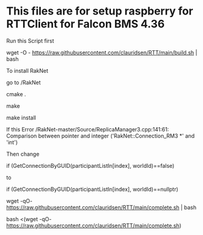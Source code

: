 # This files are for setup raspberry for RTTClient for Falcon BMS 4.36

Run this Script first

wget -O - https://raw.githubusercontent.com/clauridsen/RTT/main/build.sh | bash

To install RakNet

go to /RakNet

cmake .

make

make install


If this Error
/RakNet-master/Source/ReplicaManager3.cpp:141:61: Comparison between pointer and integer ('RakNet::Connection_RM3 *' and 'int')

Then change

if (GetConnectionByGUID(participantListIn[index], worldId)==false)

to

if (GetConnectionByGUID(participantListIn[index], worldId)==nullptr)


wget -qO- https://raw.githubusercontent.com/clauridsen/RTT/main/complete.sh | bash

bash <(wget -qO- https://raw.githubusercontent.com/clauridsen/RTT/main/complete.sh)
